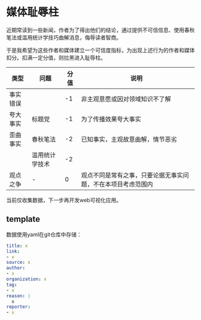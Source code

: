 # 媒体耻辱柱

近期常读到一些新闻，作者为了得出他们的结论，通过提供不可信信息、使用春秋笔法或滥用统计学技巧曲解消息，侮辱读者智商。

于是我希望为这些作者和媒体建立一个可信度指标，为出现上述行为的作者和媒体扣分。扣满一定分值，则拉黑进入耻辱柱。

| 类型 | 问题 | 分值 | 说明 |
| --- | --- | --- | --- |
| 事实错误 | | -1 | 非主观意愿或因对领域知识不了解 |
| 夸大事实 | 标题党 | -1 | 为了传播效果夸大事实 |
| 歪曲事实 | 春秋笔法 | -2 | 已知事实，主观故意曲解，情节恶劣 |
| | 滥用统计学技术 | -2 |
| 观点之争 | - | 0 | 观点不同是常有之事，只要论据无事实问题，不在本项目考虑范围内 |

当前仅收集数据，下一步再开发web可视化应用。

## template

数据使用yaml在git仓库中存储：

```yaml
title: x
link: 
- x
source: x 
author:
- x
organization: x
tag:
- x
reason: |
  x
reporter:
- x
```
